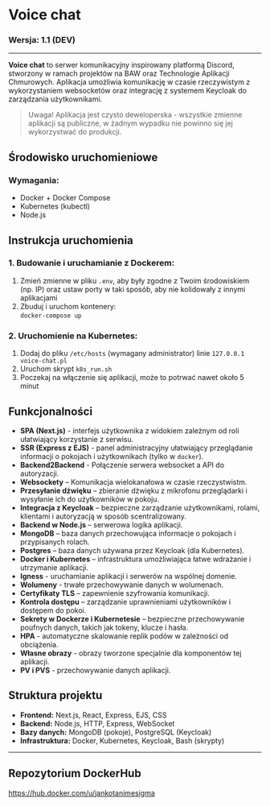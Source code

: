 # Voice chat
### Wersja: 1.1 (DEV)

---

**Voice chat** to serwer komunikacyjny inspirowany platformą Discord, stworzony w ramach projektów na BAW oraz Technologie Aplikacji Chmurowych. Aplikacja umożliwia komunikację w czasie rzeczywistym z wykorzystaniem websocketów oraz integrację z systemem Keycloak do zarządzania użytkownikami.

> Uwaga! Aplikacja jest czysto deweloperska - wszystkie 
> zmienne aplikacji są publiczne, w żadnym wypadku nie 
> powinno się jej wykorzystwać do produkcji.

## Środowisko uruchomieniowe

### Wymagania:
- Docker + Docker Compose
- Kubernetes (kubectl)
- Node.js

## Instrukcja uruchomienia

### 1. Budowanie i uruchamianie z Dockerem:
1. Zmień zmienne w pliku `.env`, aby były zgodne z Twoim środowiskiem (np. IP) oraz ustaw porty w taki sposób, aby nie kolidowały z innymi aplikacjami
2. Zbuduj i uruchom kontenery:  
   `docker-compose up`

### 2. Uruchomienie na Kubernetes:
1. Dodaj do pliku `/etc/hosts` (wymagany administrator) linie `127.0.0.1 voice-chat.pl`
2. Uruchom skrypt `k8s_run.sh`
3. Poczekaj na włączenie się aplikacji, może to potrwać nawet około 5 minut

## Funkcjonalności

- **SPA (Next.js)** - interfejs użytkownika z widokiem zależnym od roli ułatwiający korzystanie z serwisu.
- **SSR (Express z EJS)** - panel administracyjny ułatwiający przeglądanie informacji o pokojach i użytkownikach (tylko w `docker`).
- **Backend2Backend** - Połączenie serwera websocket a API do autoryzacji.
- **Websockety** – Komunikacja wielokanałowa w czasie rzeczystwistm.
- **Przesyłanie dźwięku** – zbieranie dźwięku z mikrofonu przeglądarki i wysyłanie ich do użytkowników w pokoju.
- **Integracja z Keycloak** – bezpieczne zarządzanie użytkownikami, rolami, klientami i autoryzacją w sposób scentralizowany.
- **Backend w Node.js** – serwerowa logika aplikacji.
- **MongoDB** – baza danych przechowująca informacje o pokojach i przypisanych rolach.
- **Postgres** – baza danych używana przez Keycloak (dla Kubernetes).
- **Docker i Kubernetes** – infrastruktura umożliwiająca łatwe wdrażanie i utrzymanie aplikacji.
- **Igness** - uruchamianie aplikacji i serwerów na wspólnej domenie.
- **Wolumeny** - trwałe przechowywanie danych w wolumenach.
- **Certyfikaty TLS** – zapewnienie szyfrowania komunikacji.
- **Kontrola dostępu** – zarządzanie uprawnieniami użytkowników i dostępem do pokoi.
- **Sekrety w Dockerze i Kubernetesie** – bezpieczne przechowywanie poufnych danych, takich jak tokeny, klucze i hasła.
- **HPA** - automatyczne skalowanie replik podów w zależności od obciążenia.
- **Własne obrazy** - obrazy tworzone specjalnie dla komponentów tej aplikacji.
- **PV i PVS** - przechowywanie danych aplikacji.

## Struktura projektu

- **Frontend:** Next.js, React, Express, EJS, CSS
- **Backend:** Node.js, HTTP, Express, WebSocket
- **Bazy danych:** MongoDB (pokoje), PostgreSQL (Keycloak)
- **Infrastruktura:** Docker, Kubernetes, Keycloak, Bash (skrypty)

---
  
## Repozytorium DockerHub 
https://hub.docker.com/u/jankotanimesigma